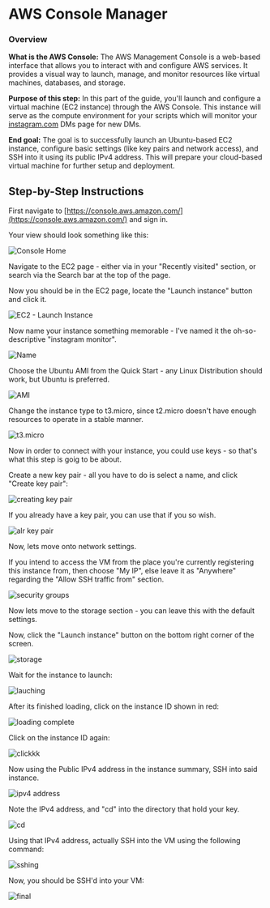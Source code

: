 # AWS Console Manager

### Overview

**What is the AWS Console:**
The AWS Management Console is a web-based interface that allows you to interact with and configure AWS services. It provides a visual way to launch, manage, and monitor resources like virtual machines, databases, and storage.

**Purpose of this step:**
In this part of the guide, you'll launch and configure a virtual machine (EC2 instance) through the AWS Console. This instance will serve as the compute environment for your scripts which will monitor your [instagram.com](https://www.instagram.com) DMs page for new DMs.

**End goal:**
The goal is to successfully launch an Ubuntu-based EC2 instance, configure basic settings (like key pairs and network access), and SSH into it using its public IPv4 address. This will prepare your cloud-based virtual machine for further setup and deployment.

## Step-by-Step Instructions


First navigate to [https://console.aws.amazon.com/](https://console.aws.amazon.com/) and sign in.

Your view should look something like this:

![Console Home](/resources/edited-console-pics/1edited-console-home.png)

Navigate to the EC2 page - either via in your "Recently visited" section, or search via the Search bar at the top of the page.

Now you should be in the EC2 page, locate the "Launch instance" button and click it.

![EC2 - Launch Instance](/resources/edited-console-pics/2edited-ec2-home.png)

Now name your instance something memorable - I've named it the oh-so-descriptive "instagram monitor".

![Name](/resources/edited-console-pics/3edited-1st-config-page.png)

Choose the Ubuntu AMI from the Quick Start - any Linux Distribution should work, but Ubuntu is preferred.

![AMI](/resources/edited-console-pics/4edited-2nd-config-page.png)

Change the instance type to t3.micro, since t2.micro doesn't have enough resources to operate in a stable manner.

![t3.micro](/resources/edited-console-pics/5edited-3rd-t3micro.png)

Now in order to connect with your instance, you could use keys - so that's what this step is goig to be about.

Create a new key pair - all you have to do is select a name, and click "Create key pair":

![creating key pair](/resources/edited-console-pics/6edited-4th-keys.png)

If you already have a key pair, you can use that if you so wish.

![alr key pair](/resources/edited-console-pics/7edit-5th-alt-keys.png)

Now, lets move onto network settings.

If you intend to access the VM from the place you're currently registering this instance from, then choose "My IP", else leave it as "Anywhere" regarding the "Allow SSH traffic from" section.

![security groups](/resources/edited-console-pics/8edited-6th-security-groups.png)

Now lets move to the storage section - you can leave this with the default settings.

Now, click the "Launch instance" button on the bottom right corner of the screen.

![storage](/resources/edited-console-pics/9edited-7th-storage.png)

Wait for the instance to launch:

![lauching](/resources/edited-console-pics/10edited-creating.png)

After its finished loading, click on the instance ID shown in red:

![loading complete](/resources/edited-console-pics/11edited-completion.png)

Click on the instance ID again:

![clickkk](/resources/edited-console-pics/12-edited-click-ID.png)

Now using the Public IPv4 address in the instance summary, SSH into said instance.

![ipv4 address](/resources/edited-console-pics/13-edited-ipv4.png)

Note the IPv4 address, and "cd" into the directory that hold your key.

![cd](/resources/edited-console-pics/14-cd-into-key.png)

Using that IPv4 address, actually SSH into the VM using the following command:

![sshing](/resources/edited-console-pics/15-actual-ssh.png)

Now, you should be SSH'd into your VM:

![final](/resources/edited-console-pics/16-final.png)